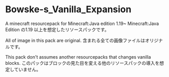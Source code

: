 # Bowske-s_Vanilla_Expansion
A minecraft resourcepack for Minecraft:Java edition 1.19~
Minecraft:Java Edition の1.19 以上を想定したリソースパックです。

All of image in this pack are original.
含まれる全ての画像ファイルはオリジナルです。

This pack don't assumes another resourcepacks that changes vanilla blocks.
このパックはブロックの見た目を変える他のリソースパックの導入を想定していません。
